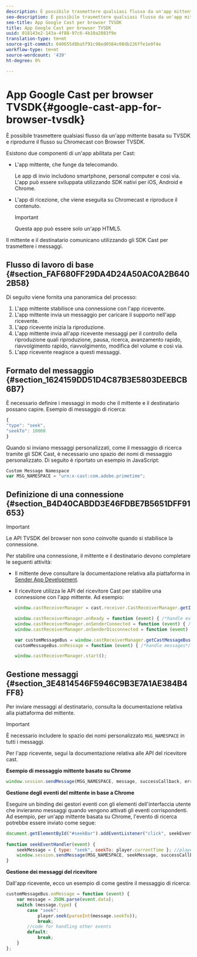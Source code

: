 ```yaml
---
description: È possibile trasmettere qualsiasi flusso da un'app mittente basata su TVSDK e riprodurre il flusso su Chromecast con Browser TVSDK.
seo-description: È possibile trasmettere qualsiasi flusso da un'app mittente basata su TVSDK e riprodurre il flusso su Chromecast con Browser TVSDK.
seo-title: App Google Cast per browser TVSDK
title: App Google Cast per browser TVSDK
uuid: 018143e2-143a-4f88-97c6-4b10a2083f9e
translation-type: tm+mt
source-git-commit: 040655d8ba5f91c98ed0584c08db226ffe1e0f4e
workflow-type: tm+mt
source-wordcount: '439'
ht-degree: 0%

---
```



# App Google Cast per browser TVSDK{#google-cast-app-for-browser-tvsdk}

È possibile trasmettere qualsiasi flusso da un&#39;app mittente basata su TVSDK e riprodurre il flusso su Chromecast con Browser TVSDK.

<!--<a id="section_87CE5D6D46F0439EB6E63A742D6DD9C8"></a>-->

Esistono due componenti di un&#39;app abilitata per Cast:

* L&#39;app mittente, che funge da telecomando.

   Le app di invio includono smartphone, personal computer e così via. L&#39;app può essere sviluppata utilizzando SDK nativi per iOS, Android e Chrome.
* L&#39;app di ricezione, che viene eseguita su Chromecast e riproduce il contenuto.

   >[!IMPORTANT]
   >
   >Questa app può essere solo un&#39;app HTML5.

Il mittente e il destinatario comunicano utilizzando gli SDK Cast per trasmettere i messaggi.

## Flusso di lavoro di base {#section_FAF680FF29DA4D24A50AC0A2B6402B58}

Di seguito viene fornita una panoramica del processo:

1. L&#39;app mittente stabilisce una connessione con l&#39;app ricevente.
1. L&#39;app mittente invia un messaggio per caricare il supporto nell&#39;app ricevente.
1. L&#39;app ricevente inizia la riproduzione.
1. L&#39;app mittente invia all&#39;app ricevente messaggi per il controllo della riproduzione quali riproduzione, pausa, ricerca, avanzamento rapido, riavvolgimento rapido, riavvolgimento, modifica del volume e così via.
1. L&#39;app ricevente reagisce a questi messaggi.

## Formato del messaggio {#section_1624159DD51D4C87B3E5803DEEBCB6B7}

È necessario definire i messaggi in modo che il mittente e il destinatario possano capire. Esempio di messaggio di ricerca:

```js
{ 
"type": "seek", 
"seekTo": 10000 
} 
```

Quando si inviano messaggi personalizzati, come il messaggio di ricerca tramite gli SDK Cast, è necessario uno spazio dei nomi di messaggio personalizzato. Di seguito è riportato un esempio in JavaScript:

```js
Custom Message Namespace 
var MSG_NAMESPACE = "urn:x-cast:com.adobe.primetime"; 
```

## Definizione di una connessione {#section_B4D40CABDD3E46FDBE7B5651DFF91653}

>[!IMPORTANT]
>
>Le API TVSDK del browser non sono coinvolte quando si stabilisce la connessione.

Per stabilire una connessione, il mittente e il destinatario devono completare le seguenti attività:

* Il mittente deve consultare la documentazione relativa alla piattaforma in [Sender App Development](https://developers.google.com/cast/docs/sender_apps).
* Il ricevitore utilizza le API del ricevitore Cast per stabilire una connessione con l&#39;app mittente. Ad esempio:

   ```js
   window.castReceiverManager = cast.receiver.CastReceiverManager.getInstance(); 
   
   window.castReceiverManager.onReady = function (event) { /*handle event*/ }; 
   window.castReceiverManager.onSenderConnected = function (event) { /*handle event*/ }; 
   window.castReceiverManager.onSenderDisconnected = function (event) { /*handle event*/ }; 
   
   var customMessageBus = window.castReceiverManager.getCastMessageBus(MSG_NAMESPACE); 
   customMessageBus.onMessage = function (event) { /*handle messages*/ }; 
   
   window.castReceiverManager.start(); 
   ```

## Gestione messaggi {#section_3E4814546F5946C9B3E7A1AE384B4FF8}

Per inviare messaggi al destinatario, consulta la documentazione relativa alla piattaforma del mittente.

>[!IMPORTANT]
>
>È necessario includere lo spazio dei nomi personalizzato `MSG_NAMESPACE` in tutti i messaggi.

Per l&#39;app ricevente, segui la documentazione relativa alle API del ricevitore cast.

**Esempio di messaggio mittente basato su Chrome**

```js
window.session.sendMessage(MSG_NAMESPACE, message, successCallback, errorCallback); //https://developers.google.com/cast/docs/reference/chrome/chrome.cast.Session#sendMessage
```

**Gestione degli eventi del mittente in base a Chrome**

Eseguire un binding dei gestori eventi con gli elementi dell&#39;interfaccia utente che invieranno messaggi quando vengono attivati gli eventi corrispondenti. Ad esempio, per un&#39;app mittente basata su Chrome, l&#39;evento di ricerca potrebbe essere inviato come segue:

```js
document.getElementById("#seekBar").addEventListener("click", seekEventHandler); 
   
function seekEventHandler(event) { 
    seekMessage = { type: "seek", seekTo: player.currentTime }; //player is an instance of AdobePSDK.MediaPlayer 
    window.session.sendMessage(MSG_NAMESPACE, seekMessage, successCallback, errorCallback); 
} 
```

**Gestione dei messaggi del ricevitore**

Dall&#39;app ricevente, ecco un esempio di come gestire il messaggio di ricerca:

```js
customMessageBus.onMessage = function (event) { 
    var message = JSON.parse(event.data); 
    switch (message.type) { 
        case "seek":  
            player.seek(parseInt(message.seekTo)); 
            break; 
        //code for handling other events 
        default:  
            break; 
    } 
}; 
```

